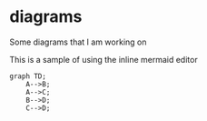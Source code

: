 # diagrams
Some diagrams that I am working on

This is a sample of using the inline mermaid editor

```mermaid
graph TD;
    A-->B;
    A-->C;
    B-->D;
    C-->D;
```
